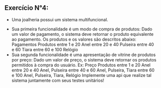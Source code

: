 ## Exercício N°4:
- Uma joalheria possui um sistema multifuncional.
* Sua primeira funcionalidade é um modo de compra de produtos:
Dado um valor de pagamento, o sistema deve retornar o produto equivalente ao pagamento.
Os produtos e os valores são descritos abaixo:
Pagamentos Produtos
entre 1 e 20 Anel
entre 20 e 40 Pulseira
entre 40 e 60 Tiara
entre 60 e 100 Relógio
* Sua segunda funcionalidade é uma apresentação de vitrine de produtos por preço:
Dado um valor de preço, o sistema deve retornar os produtos permitidos à compra do
usuário. Ex:
Preço Produtos
entre 1 e 20 Anel
entre 20 e 40 Anel, Pulseira
entre 40 e 60 Anel, Pulseira, Tiara
entre 60 e 100 Anel, Pulseira, Tiara, Relógio
Implemente uma api que realize tal sistema juntamente com seus testes unitários!